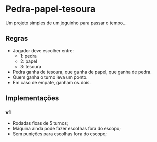 # Pedra-papel-tesoura

Um projeto simples de um joguinho para passar o tempo... 

## Regras
- Jogador deve escolher entre:
    - 1: pedra
    - 2: papel
    - 3: tesoura
- Pedra ganha de tesoura, que ganha de papel, que ganha de pedra.
- Quem ganha o turno leva um ponto.
- Em caso de empate, ganham os dois.

## Implementações

### v1
 - Rodadas fixas de 5 turnos;
 - Máquina ainda pode fazer escolhas fora do escopo;
 - Sem punições para escolhas fora do escopo;

